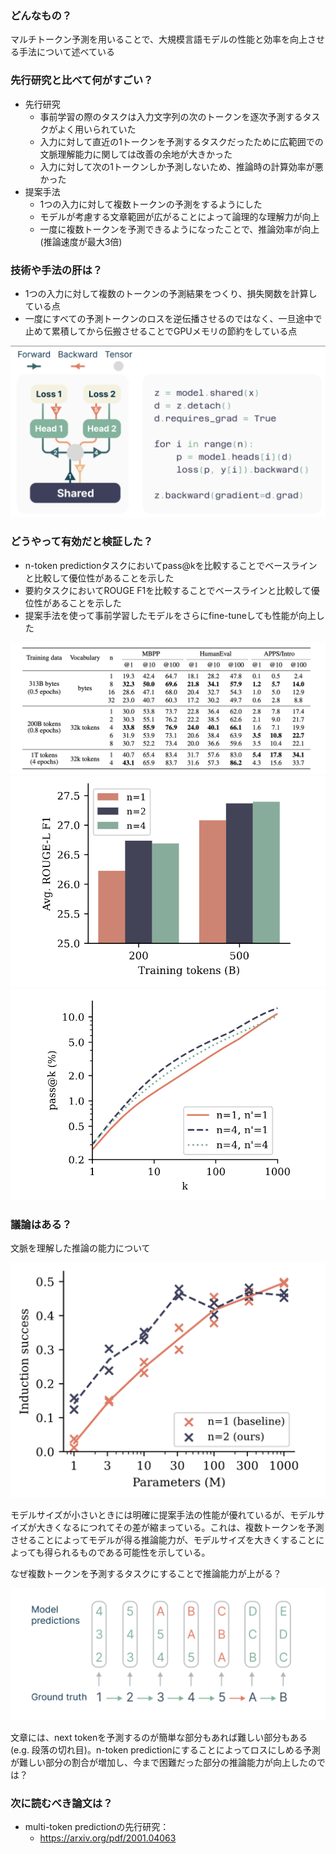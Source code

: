 ### どんなもの？

マルチトークン予測を用いることで、大規模言語モデルの性能と効率を向上させる手法について述べている

### 先行研究と比べて何がすごい？

- 先行研究
    - 事前学習の際のタスクは入力文字列の次のトークンを逐次予測するタスクがよく用いられていた
    - 入力に対して直近の1トークンを予測するタスクだったために広範囲での文脈理解能力に関しては改善の余地が大きかった
    - 入力に対して次の1トークンしか予測しないため、推論時の計算効率が悪かった
- 提案手法
    - 1つの入力に対して複数トークンの予測をするようにした
    - モデルが考慮する文章範囲が広がることによって論理的な理解力が向上
    - 一度に複数トークンを予測できるようになったことで、推論効率が向上 (推論速度が最大3倍)

### 技術や手法の肝は？

- 1つの入力に対して複数のトークンの予測結果をつくり、損失関数を計算している点
- 一度にすべての予測トークンのロスを逆伝播させるのではなく、一旦途中で止めて累積してから伝搬させることでGPUメモリの節約をしている点

![alt text](./multi_token_prediction/main_contribution.png)

### どうやって有効だと検証した？

- n-token predictionタスクにおいてpass@kを比較することでベースラインと比較して優位性があることを示した
- 要約タスクにおいてROUGE F1を比較することでベースラインと比較して優位性があることを示した
- 提案手法を使って事前学習したモデルをさらにfine-tuneしても性能が向上した

![alt text](./multi_token_prediction/exp1.png)
![alt text](./multi_token_prediction/exp2.png)
![alt text](./multi_token_prediction/exp3.png)

### 議論はある？

文脈を理解した推論の能力について

![alt text](./multi_token_prediction/discussion1.png)

モデルサイズが小さいときには明確に提案手法の性能が優れているが、モデルサイズが大きくなるにつれてその差が縮まっている。これは、複数トークンを予測させることによってモデルが得る推論能力が、モデルサイズを大きくすることによっても得られるものである可能性を示している。

なぜ複数トークンを予測するタスクにすることで推論能力が上がる？

![alt text](./multi_token_prediction/discussion2.png)

文章には、next tokenを予測するのが簡単な部分もあれば難しい部分もある(e.g. 段落の切れ目)。n-token predictionにすることによってロスにしめる予測が難しい部分の割合が増加し、今まで困難だった部分の推論能力が向上したのでは？

### 次に読むべき論文は？

- multi-token predictionの先行研究：
    - https://arxiv.org/pdf/2001.04063